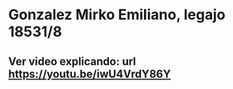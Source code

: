 # Gonzalez Mirko Emiliano, legajo 18531/8
## Ver video explicando: url https://youtu.be/iwU4VrdY86Y

